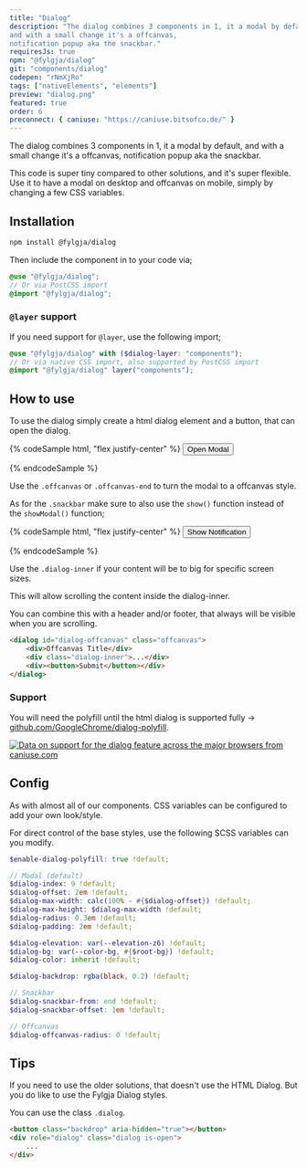 ```yaml
---
title: "Dialog"
description: "The dialog combines 3 components in 1, it a modal by default,
and with a small change it's a offcanvas,
notification popup aka the snackbar."
requiresJs: true
npm: "@fylgja/dialog"
git: "components/dialog"
codepen: "rNmXjRo"
tags: ["nativeElements", "elements"]
preview: "dialog.png"
featured: true
order: 6
preconnect: { caniuse: "https://caniuse.bitsofco.de/" }
---
```


The dialog combines 3 components in 1, it a modal by default,
and with a small change it's a offcanvas,
notification popup aka the snackbar.

This code is super tiny compared to other solutions,
and it's super flexible.
Use it to have a modal on desktop and offcanvas on mobile,
simply by changing a few CSS variables.

## Installation

```bash
npm install @fylgja/dialog
```

Then include the component in to your code via;

```scss
@use "@fylgja/dialog";
// Or via PostCSS import
@import "@fylgja/dialog";
```

### `@layer` support

If you need support for `@layer`,
use the following import;

```scss
@use "@fylgja/dialog" with ($dialog-layer: "components");
// Or via native CSS import, also supported by PostCSS import
@import "@fylgja/dialog" layer("components");
```

## How to use

To use the dialog simply create a html dialog element and a button,
that can open the dialog.

{% codeSample html, "flex justify-center" %}
<button class="btn -theme" onclick="document.querySelector('#dialog-modal').showModal()">Open Modal</button>
<dialog id="dialog-modal">
    <p>Hello There! Hello World! Welcome!</p>
    <button class="btn" onclick="document.querySelector('#dialog-modal').close()">Close</button>
</dialog>
{% endcodeSample %}

Use the `.offcanvas` or `.offcanvas-end` to turn the modal to a offcanvas style.

As for the `.snackbar` make sure to also use the `show()` function instead of the `showModal()` function;

{% codeSample html, "flex justify-center" %}
<button class="btn -theme" onclick="document.querySelector('#dialog-snackbar').show()">Show Notification</button>
<dialog id="dialog-snackbar" class="snackbar" style="--dialog-padding: 1em 2em;">
    <div class="flex items-center">
        <p class="my-0 me-4">Hello There!</p>
        <button class="btn" onclick="document.querySelector('#dialog-snackbar').close()">Close</button>
    </div>
</dialog>
{% endcodeSample %}

Use the `.dialog-inner` 
if your content will be to big for specific screen sizes.

This will allow scrolling the content inside the dialog-inner.

You can combine this with a header and/or footer, 
that always will be visible when you are scrolling.

```html
<dialog id="dialog-offcanvas" class="offcanvas">
    <div>Offcanvas Title</div>
    <div class="dialog-inner">...</div>
    <div><button>Submit</button></div>
</dialog>
```

### Support

You will need the polyfill until the html dialog is supported fully
-> [github.com/GoogleChrome/dialog-polyfill](https://github.com/GoogleChrome/dialog-polyfill).

[![Data on support for the dialog feature across the major browsers from caniuse.com](https://caniuse.bitsofco.de/image/dialog.webp)](https://caniuse.com/dialog)

## Config

As with almost all of our components.
CSS variables can be configured to add your own look/style.

For direct control of the base styles,
use the following SCSS variables can you modify.

```scss
$enable-dialog-polyfill: true !default;

// Modal (default)
$dialog-index: 9 !default;
$dialog-offset: 2em !default;
$dialog-max-width: calc(100% - #{$dialog-offset}) !default;
$dialog-max-height: $dialog-max-width !default;
$dialog-radius: 0.3em !default;
$dialog-padding: 2em !default;

$dialog-elevation: var(--elevation-z6) !default;
$dialog-bg: var(--color-bg, #{$root-bg}) !default;
$dialog-color: inherit !default;

$dialog-backdrop: rgba(black, 0.2) !default;

// Snackbar
$dialog-snackbar-from: end !default;
$dialog-snackbar-offset: 1em !default;

// Offcanvas
$dialog-offcanvas-radius: 0 !default;
```

## Tips

If you need to use the older solutions, that doesn't use the HTML Dialog.
But you do like to use the Fylgja Dialog styles.

You can use the class `.dialog`.

```html
<button class="backdrop" aria-hidden="true"></button>
<div role="dialog" class="dialog is-open">
    ...
</div>
```
